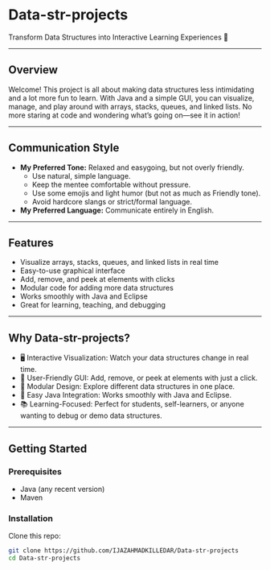 # Data-str-projects

Transform Data Structures into Interactive Learning Experiences 🚀

---

## Overview

Welcome! This project is all about making data structures less intimidating and a lot more fun to learn. With Java and a simple GUI, you can visualize, manage, and play around with arrays, stacks, queues, and linked lists. No more staring at code and wondering what’s going on—see it in action!

---

## Communication Style

- **My Preferred Tone:** Relaxed and easygoing, but not overly friendly.
    - Use natural, simple language.
    - Keep the mentee comfortable without pressure.
    - Use some emojis and light humor (but not as much as Friendly tone).
    - Avoid hardcore slangs or strict/formal language.
- **My Preferred Language:** Communicate entirely in English.

---

## Features

- Visualize arrays, stacks, queues, and linked lists in real time
- Easy-to-use graphical interface
- Add, remove, and peek at elements with clicks
- Modular code for adding more data structures
- Works smoothly with Java and Eclipse
- Great for learning, teaching, and debugging

---

## Why Data-str-projects?

- 🖥️ Interactive Visualization: Watch your data structures change in real time.
- 🎨 User-Friendly GUI: Add, remove, or peek at elements with just a click.
- 🔧 Modular Design: Explore different data structures in one place.
- 🚀 Easy Java Integration: Works smoothly with Java and Eclipse.
- 📚 Learning-Focused: Perfect for students, self-learners, or anyone wanting to debug or demo data structures.

---

## Getting Started

### Prerequisites

- Java (any recent version)
- Maven

### Installation

Clone this repo:

```bash
git clone https://github.com/IJAZAHMADKILLEDAR/Data-str-projects
cd Data-str-projects

